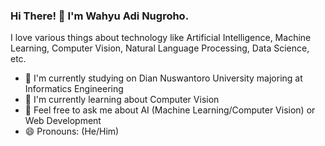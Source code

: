 ### Hi There! 👋 I'm Wahyu Adi Nugroho.

I love various things about technology like Artificial Intelligence, Machine Learning, Computer Vision, Natural Language Processing, Data Science, etc.

- 🔭 I'm currently studying on Dian Nuswantoro University majoring at Informatics Engineering
- 🌱 I'm currently learning about Computer Vision
- 💬 Feel free to ask me about AI (Machine Learning/Computer Vision) or Web Development
- 😄 Pronouns: (He/Him)























<!--
**wahyu-adi-n/wahyu-adi-n** is a ✨ _special_ ✨ repository because its `README.md` (this file) appears on your GitHub profile.

Here are some ideas to get you started:

- 🔭 I’m currently working on ...
- 🌱 I’m currently learning ...
- 👯 I’m looking to collaborate on ...
- 🤔 I’m looking for help with ...
- 💬 Ask me about ...
- 📫 How to reach me: ...
- 😄 Pronouns: ...
- ⚡ Fun fact: ...
-->
